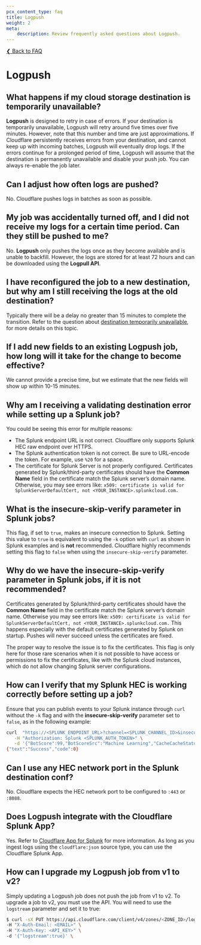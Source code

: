 ```yaml
---
pcx_content_type: faq
title: Logpush
weight: 2
meta:
    description: Review frequently asked questions about Logpush.
---
```


[❮ Back to FAQ](/logs/faq/)

# Logpush

## What happens if my cloud storage destination is temporarily unavailable?

**Logpush** is designed to retry in case of errors. If your destination is temporarily unavailable, Logpush will retry around five times over five minutes. However, note that this number and time are just approximations. If Cloudflare persistently receives errors from your destination, and cannot keep up with incoming batches, Logpush will eventually drop logs. If the errors continue for a prolonged period of time, Logpush will assume that the destination is permanently unavailable and disable your push job. You can always re-enable the job later.

## Can I adjust how often logs are pushed?

No. Cloudflare pushes logs in batches as soon as possible.

## My job was accidentally turned off, and I did not receive my logs for a certain time period. Can they still be pushed to me?

No. **Logpush** only pushes the logs once as they become available and is unable to backfill. However, the logs are stored for at least 72 hours and can be downloaded using the **Logpull API**.

## I have reconfigured the job to a new destination, but why am I still receiving the logs at the old destination?

Typically there will be a delay no greater than 15 minutes to complete the transition. Refer to the question about [destination temporarily unavailable](/logs/faq/logpush/#what-happens-if-my-cloud-storage-destination-is-temporarily-unavailable), for more details on this topic.

## If I add new fields to an existing Logpush job, how long will it take for the change to become effective? 

We cannot provide a precise time, but we estimate that the new fields will show up within 10-15 minutes.

## Why am I receiving a validating destination error while setting up a Splunk job? 

You could be seeing this error for multiple reasons:
* The Splunk endpoint URL is not correct. Cloudflare only supports Splunk HEC raw endpoint over HTTPS.
* The Splunk authentication token is not correct. Be sure to URL-encode the token. For example, use `%20` for a space.
* The certificate for Splunk Server is not properly configured. Certificates generated by Splunk/third-party certificates should have the **Common Name** field in the certificate match the Splunk server’s domain name. Otherwise, you may see errors like: `x509: certificate is valid for SplunkServerDefaultCert, not <YOUR_INSTANCE>.splunkcloud.com.`

## What is the insecure-skip-verify parameter in Splunk jobs?

This flag, if set to `true`, makes an insecure connection to Splunk. Setting this value to `true` is equivalent to using the `-k` option with `curl` as shown in Splunk examples and is **not** recommended. Cloudflare highly recommends setting this flag to `false` when using the `insecure-skip-verify` parameter.

## Why do we have the insecure-skip-verify parameter in Splunk jobs, if it is not recommended?

Certificates generated by Splunk/third-party certificates should have the **Common Name** field in the certificate match the Splunk server’s domain name. Otherwise you may see errors like: `x509: certificate is valid for SplunkServerDefaultCert, not <YOUR_INSTANCE>.splunkcloud.com.` This happens especially with the default certificates generated by Splunk on startup. Pushes will never succeed unless the certificates are fixed.

The proper way to resolve the issue is to fix the certificates. This flag is only here for those rare scenarios when it is not possible to have access or permissions to fix the certificates, like with the Splunk cloud instances, which do not allow changing Splunk server configurations.

## How can I verify that my Splunk HEC is working correctly before setting up a job?

Ensure that you can publish events to your Splunk instance through `curl` without the `-k` flag and with the **insecure-skip-verify** parameter set to `false`, as in the following example:

```bash
curl  "https://<SPLUNK_ENDPOINT_URL>?channel=<SPLUNK_CHANNEL_ID>&insecure-skip-verify=<INSECURE_SKIP_VERIFY>&sourcetype=<SOURCE_TYPE>" \
   -H "Authorization: Splunk <SPLUNK_AUTH_TOKEN>" \
   -d '{"BotScore":99,"BotScoreSrc":"Machine Learning","CacheCacheStatus":"miss","CacheResponseBytes":2478}'
{"text":"Success","code":0}
```

## Can I use any HEC network port in the Splunk destination conf?

No. Cloudflare expects the HEC network port to be configured to `:443` or `:8088`.

## Does Logpush integrate with the Cloudflare Splunk App?

Yes. Refer to [Cloudflare App for Splunk](https://splunkbase.splunk.com/app/4501/) for more information. As long as you ingest logs using the `cloudflare:json` source type, you can use the Cloudflare Splunk App.

## How can I upgrade my Logpush job from v1 to v2?

Simply updating a Logpush job does not push the job from v1 to v2. To upgrade a job to v2, you must use the API. You will need to use the `logstream` parameter and set it to true:

```bash
$ curl -sX PUT https://api.cloudflare.com/client/v4/zones/<ZONE_ID>/logpush/jobs/<JOB_ID> \
-H "X-Auth-Email: <EMAIL>" \
-H "X-Auth-Key: <API_KEY>" \
-d '{"logstream":true}' \
```
